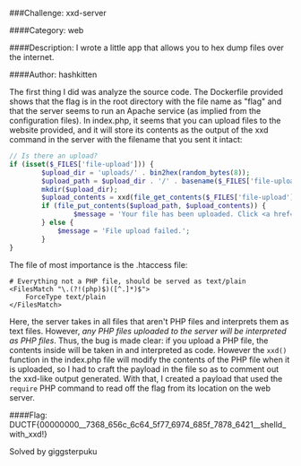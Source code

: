###Challenge: xxd-server

####Category: web

####Description: I wrote a little app that allows you to hex dump files over the internet.

####Author: hashkitten

The first thing I did was analyze the source code. The Dockerfile provided shows that the flag is in the root directory with the file name as "flag" and that the server seems to run an Apache service (as implied from the configuration files). In index.php, it seems that you can upload files to the website provided, and it will store its contents as the output of the xxd command in the server with the filename that you sent it intact:

```php
// Is there an upload?
if (isset($_FILES['file-upload'])) {
        $upload_dir = 'uploads/' . bin2hex(random_bytes(8));
        $upload_path = $upload_dir . '/' . basename($_FILES['file-upload']['name']);
        mkdir($upload_dir);
        $upload_contents = xxd(file_get_contents($_FILES['file-upload']['tmp_name']));
        if (file_put_contents($upload_path, $upload_contents)) {
                $message = 'Your file has been uploaded. Click <a href="' . htmlspecialchars($upload_path) . '">here</a> to view';
        } else {
            $message = 'File upload failed.';
        }
}
```

The file of most importance is the .htaccess file:

```
# Everything not a PHP file, should be served as text/plain
<FilesMatch "\.(?!(php)$)([^.]*)$">
    ForceType text/plain
</FilesMatch>
```

Here, the server takes in all files that aren't PHP files and interprets them as text files. However, *any PHP files uploaded to the server will be interpreted as PHP files*. Thus, the bug is made clear: if you upload a PHP file, the contents inside will be taken in and interpreted as code. However the ```xxd()``` function in the index.php file will modify the contents of the PHP file when it is uploaded, so I had to craft the payload in the file so as to comment out the xxd-like output generated. With that, I created a payload that used the ```require``` PHP command to read off the flag from its location on the web server.

####Flag: DUCTF{00000000__7368_656c_6c64_5f77_6974_685f_7878_6421__shelld_with_xxd!}

Solved by giggsterpuku
